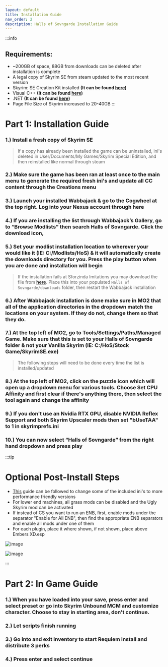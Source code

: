 ```yaml
---
layout: default
title: Installation Guide
nav_order: 2
description: Halls of Sovngarde Installation Guide
---
```


:::info
## **Requirements:**
- ~200GB of space, 88GB from downloads can be deleted after installation is complete 
- A legal copy of Skyrim SE from steam updated to the most recent version
- Skyrim: SE Creation Kit installed **(It can be found [here](https://store.steampowered.com/app/1946180/Skyrim_Special_Edition_Creation_Kit/))**
- Visual C++ **(It can be found [here](https://aka.ms/vs/16/release/vc_redist.x64.exe))**
- .NET **(It can be found [here](https://dotnet.microsoft.com/en-us/download))**
- Page File Size of Skyrim increased to 20-40GB
:::

# **Part 1: Installation Guide**

### 1.) Install a fresh copy of Skyrim SE

> If a copy has already been installed the game can be uninstalled, ini's deleted in User/Documents/My Games/Skyrim Special Edition, and then reinstalled like normal through steam

### 2.) Make sure the game has been ran at least once to the main menu to generate the required fresh ini's and update all CC content through the Creations menu

### 3.) Launch your installed Wabbajack & go to the Cogwheel at the top right. Log into your Nexus account through here

### 4.) If you are installing the list through Wabbajack’s Gallery, go to “Browse Modlists” then search Halls of Sovngarde. Click the download icon,

### 5.) Set your modlist installation location to wherever your would like it (IE: C:/Modlists/HoS) & it will automatically create the downloads directory for you. Press the play button when you are done and installation will begin

> If the installation fails at Sforzinda Imitations you may download the file from **[here](https://drive.google.com/file/d/1yj9cxN0MAFQVuOpDNg2NJl0BAZHZm7CZ/edit)**. Place this into your populated `Halls of Sovngarde/downloads` folder, then restart the Wabbajack installation

### 6.) After Wabbajack installation is done make sure in MO2 that all of the application directories in the dropdown match the locations on your system. If they do not, change them so that they do.

### 7.) At the top left of MO2, go to Tools/Settings/Paths/Managed Game. Make sure that this is set to your Halls of Sovngarde folder & not your Vanilla Skyrim (IE: C:/HoS/Stock Game/SkyrimSE.exe)

> The following steps will need to be done every time the list is installed/updated

### 8.) At the top left of MO2, click on the puzzle icon which will open up a dropdown menu for various tools. Choose Set CPU Affinity and first clear if there's anything there, then select the tool again and change the affinity

### 9.) If you don't use an Nvidia RTX GPU, disable NVIDIA Reflex Support and both Skyrim Upscaler mods then set "bUseTAA" to 1 in skyrimprefs.ini

### 10.) You can now select “Halls of Sovngarde” from the right hand dropdown and press play

:::tip
# Optional Post-Install Steps

- [This](https://docs.google.com/document/d/12QomWYtzGeq62f6MZ-gMKf62Go1AhRFo/mobilebasic) guide can be followed to change some of the included ini's to more performance friendly versions
- For lower end machines, all grass mods can be disabled and the Ugly Skyrim mod can be activated
- If instead of CS you want to run an ENB, first, enable mods under the separator "Enable for All ENB", then find the appropriate ENB separators and enable all mods under one of them
- For each plugin, place it where shown, if not shown, place above Embers XD.esp

![image](https://github.com/TheMrNewVegas/TheMrNewVegas.github.io/assets/112358568/5edaafa2-a375-45d3-8612-f9f1e31fb169)

![image](https://github.com/TheMrNewVegas/TheMrNewVegas.github.io/assets/48836285/d9863fab-4e0e-4059-9ca9-82b9793d7dac)

:::

# **Part 2: In Game Guide**

### 1.) When you have loaded into your save, press enter and select preset or go into Skyrim Unbound MCM and customize character. Choose to stay in starting area, don't continue.

### 2.) Let scripts finish running

### 3.) Go into and exit inventory to start Requiem install and distribute 3 perks

### 4.) Press enter and select continue
